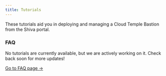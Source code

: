 ```yaml
---
title: Tutorials
---
```


These tutorials aid you in deploying and managing a Cloud Temple Bastion from the Shiva portal.

<div class="card">
  <h3>FAQ</h3>
  <p>No tutorials are currently available, but we are actively working on it. Check back soon for more updates!</p>
  <a href="../" class="card-link">Go to FAQ page &rarr;</a>
</div>